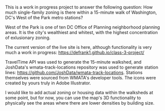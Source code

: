 This is a work in progress project to answer the following question: How much single-family zoning is there within a 15-minute walk of Washington, DC's West of the Park metro stations? 

West of the Park is one of ten DC Office of Planning neighborhood planning areas. It is the city's wealthiest and whitest, with the highest concentration of exlusionary zoning. 

The current version of the live site is here, although functionality is very much a work in progress: https://defrank1.github.io/class-3-project/

TravelTime API was used to generate the 15-minute walkshed, and JoshData's wmata-track-locations repository was used to generate station lines: https://github.com/JoshData/wmata-track-locations. Stations themselves were sourced from WMATA's developer tools. The icons were created by yours truly in Adobe Illustrator.

I would like to add actual zoning or housing data within the walksheds at some point, but for now, you can use the map's 3D functionality to physically see the areas where there are lower densities by building size. 